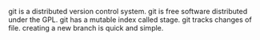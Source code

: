git is a distributed version control system.
git is free software distributed under the GPL.
git has a mutable index called stage.
git tracks changes of file.
creating a new branch is quick and simple.
